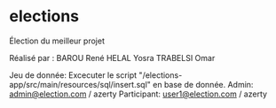 # elections
Élection du meilleur projet

Réalisé par :
BAROU René
HELAL Yosra
TRABELSI Omar

Jeu de donnée: Excecuter le script "/elections-app/src/main/resources/sql/insert.sql" en base de donnée.
Admin: admin@election.com / azerty
Participant: user1@election.com / azerty
